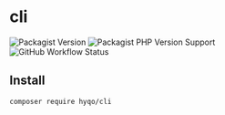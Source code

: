 # cli
![Packagist Version](https://img.shields.io/packagist/v/hyqo/cli?style=flat-square)
![Packagist PHP Version Support](https://img.shields.io/packagist/php-v/hyqo/cli?style=flat-square)
![GitHub Workflow Status](https://img.shields.io/github/actions/workflow/status/hyqo/cli/tests.yml?branch=main&label=tests&style=flat-square)


## Install

```sh
composer require hyqo/cli
```
